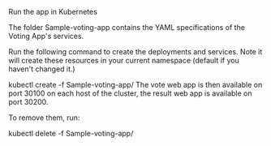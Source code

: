 Run the app in Kubernetes

The folder Sample-voting-app contains the YAML specifications of the Voting App's services.

Run the following command to create the deployments and services. Note it will create these resources in your current namespace (default if you haven't changed it.)

kubectl create -f Sample-voting-app/
The vote web app is then available on port 30100 on each host of the cluster, the result web app is available on port 30200.

To remove them, run:

kubectl delete -f Sample-voting-app/
